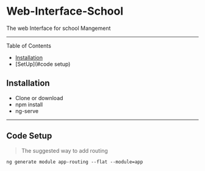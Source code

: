 # Web-Interface-School
The web Interface for school Mangement

---

Table of Contents


- [Installation](#installation)
- [SetUp](#code setup)


## Installation


- Clone or download 
- npm install
- ng-serve

---

## Code Setup

> The suggested way to add routing

```
ng generate module app-routing --flat --module=app
```
